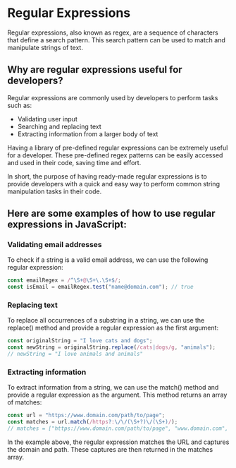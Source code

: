 # Regular Expressions

Regular expressions, also known as regex, are a sequence of characters that define a search pattern.
This search pattern can be used to match and manipulate strings of text.

## Why are regular expressions useful for developers?

Regular expressions are commonly used by developers to perform tasks such as:

- Validating user input
- Searching and replacing text
- Extracting information from a larger body of text

Having a library of pre-defined regular expressions can be extremely useful for a developer.
These pre-defined regex patterns can be easily accessed and used in their code, saving time and effort.

In short, the purpose of having ready-made regular expressions is to provide developers
with a quick and easy way to perform common string manipulation tasks in their code.

## Here are some examples of how to use regular expressions in JavaScript:

### Validating email addresses
To check if a string is a valid email address, we can use the following regular expression:

```javascript
const emailRegex = /^\S+@\S+\.\S+$/;
const isEmail = emailRegex.test("name@domain.com"); // true
```

### Replacing text
To replace all occurrences of a substring in a string, we can use the replace() method and provide a regular
expression as the first argument:

```javascript
const originalString = "I love cats and dogs";
const newString = originalString.replace(/cats|dogs/g, "animals");
// newString = "I love animals and animals"
```

### Extracting information
To extract information from a string, we can use the match() method and provide a regular expression as the argument.
This method returns an array of matches:

```javascript
const url = "https://www.domain.com/path/to/page";
const matches = url.match(/https?:\/\/(\S+?)\/(\S+)/);
// matches = ["https://www.domain.com/path/to/page", "www.domain.com", "path/to/page"]
```

In the example above, the regular expression matches the URL and captures the domain and path.
These captures are then returned in the matches array.


